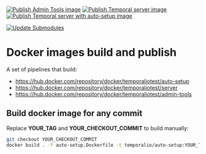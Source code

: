 [![Publish Admin Tools image](https://github.com/temporalio/docker-builds/actions/workflows/docker-admin-tools.yml/badge.svg)](https://github.com/temporalio/docker-builds/actions/workflows/docker-admin-tools.yml)
[![Publish Temporal server image](https://github.com/temporalio/docker-builds/actions/workflows/docker-server.yml/badge.svg)](https://github.com/temporalio/docker-builds/actions/workflows/docker-server.yml)
[![Publish Temporal server with auto-setup image](https://github.com/temporalio/docker-builds/actions/workflows/docker-auto-setup.yml/badge.svg)](https://github.com/temporalio/docker-builds/actions/workflows/docker-auto-setup.yml)

[![Update Submodules](https://github.com/temporalio/docker-builds/actions/workflows/update-submodules.yml/badge.svg)](https://github.com/temporalio/docker-builds/actions/workflows/update-submodules.yml)

# Docker images build and publish

A set of pipelines that build:

- https://hub.docker.com/repository/docker/temporaliotest/auto-setup
- https://hub.docker.com/repository/docker/temporaliotest/server
- https://hub.docker.com/repository/docker/temporaliotest/admin-tools

## Build docker image for any commit

Replace **YOUR_TAG** and **YOUR_CHECKOUT_COMMIT** to build manually:

```bash
git checkout YOUR_CHECKOUT_COMMIT
docker build . -f auto-setup.Dockerfile -t temporalio/auto-setup:YOUR_TAG
```
